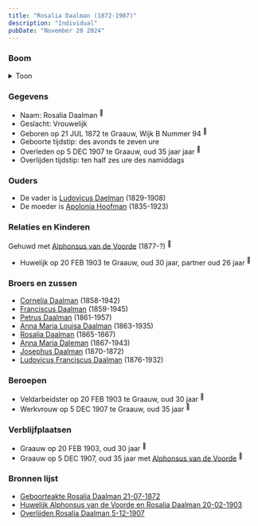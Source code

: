 ```yaml
---
title: "Rosalia Daalman (1872-1907)"
description: "Individual"
pubDate: "November 20 2024"
---
```


### Boom
<details><summary>Toon</summary>

![test](https://www.plantuml.com/plantuml/svg/ZPDHRvim58NV_IkkseTj3vK09mAYAEsImDgfIgUrwsjam4qyZ8riqoYgyjztAJH9jMhP6xe-llxkEPShwvXnJIM9BOMgcM4LP2mlLqOtgfXfgGqumvJ58wuSMOk2GovCBddtpQlQRQ7YLSQDxKhMSSErszQS77ND9RCMNWW0JBKfk7bOYxnKtDhnk692JIP0oOwGJ_3ZzIbBkXjdjqsXdqNUM9WpBYkcpe1PkF4yBuW1pXEQ3jCfDdvv4bmMEnYFCfPjbvbsJlBH10Aucps07w7wkf7M7GbjsKYvPAfOvaPRcsd4mHk-3zz_BS2FlGY-6SQQ3OBrD5zhz4G91jTQFxs3YH0cdIOqeV-0YM5nzuWmT8WDbEDAMCjF4yNT3750_m8QZpQyA8HQeOpwC4zcs7uOldAboELxS2x5QkssN4gzGROTwSsxkEWLf1_WKEXlOW6F0ah9stC_jMKInvypTfm5Ic2VusaRWjRXMmGDWxU1Jdemx6QBlV3WmJuLMQ-rihWZpqm1xk2ZRdTiJpS8_cTJRXRjdeGXVFu2zqxNDQh4x_8qsYLSVXn8u46QJ5jekWya6dmOIEjWxtyq83tqeK2kk2hmF_q3)
</details>

### Gegevens
- Naam: Rosalia Daalman <sup><a href="../s00391/" style="text-decoration:none" title="Geboorteakte Rosalia Daalman 21-07-1872">:link:</a></sup>
- Geslacht: Vrouwelijk
- Geboren op 21 JUL 1872 te Graauw, Wijk B Nummer 94 <sup><a href="../s00391/" style="text-decoration:none" title="Geboorteakte Rosalia Daalman 21-07-1872">:link:</a></sup>
- Geboorte tijdstip: des avonds te zeven ure
- Overleden op 5 DEC 1907 te Graauw, oud 35 jaar jaar <sup><a href="../s00401/" style="text-decoration:none" title="Overlijden Rosalia Daalman 5-12-1907">:link:</a></sup>
- Overlijden tijdstip: ten half zes ure des namiddags

### Ouders
- De vader is [Ludovicus Daelman](../i00029/) (1829-1908)
- De moeder is [Apolonia Hoofman](../i00028/) (1835-1923)

### Relaties en Kinderen

Gehuwd met [Alphonsus van de Voorde](../i00242/) (1877-?) <sup><a href="../s00400/" style="text-decoration:none" title="Huwelijk Alphonsus van de Voorde en Rosalia Daalman 20-02-1903">:link:</a></sup>
- Huwelijk op 20 FEB 1903 te Graauw, oud 30 jaar, partner oud 26 jaar <sup><a href="../s00400/" style="text-decoration:none" title="Huwelijk Alphonsus van de Voorde en Rosalia Daalman 20-02-1903">:link:</a></sup>

### Broers en zussen
- [Cornelia Daalman](../i00226/) (1858-1942)
- [Franciscus Daalman](../i00227/) (1859-1945)
- [Petrus Daalman](../i00228/) (1861-1957)
- [Anna Maria Louisa Daalman](../i00229/) (1863-1935)
- [Rosalia Daalman](../i00230/) (1865-1867)
- [Anna Maria Daleman](../i00231/) (1867-1943)
- [Josephus Daalman](../i00232/) (1870-1872)
- [Ludovicus Franciscus Daalman](../i00234/) (1876-1932)

### Beroepen
- Veldarbeidster op 20 FEB 1903 te Graauw, oud 30 jaar <sup><a href="../s00400/" style="text-decoration:none" title="Huwelijk Alphonsus van de Voorde en Rosalia Daalman 20-02-1903">:link:</a></sup>
- Werkvrouw op 5 DEC 1907 te Graauw, oud 35 jaar <sup><a href="../s00401/" style="text-decoration:none" title="Overlijden Rosalia Daalman 5-12-1907">:link:</a></sup>

### Verblijfplaatsen
- Graauw  op 20 FEB 1903, oud 30 jaar  <sup><a href="../s00400/" style="text-decoration:none" title="Huwelijk Alphonsus van de Voorde en Rosalia Daalman 20-02-1903">:link:</a></sup>
- Graauw  op 5 DEC 1907, oud 35 jaar met [Alphonsus van de Voorde](../i00242/) <sup><a href="../s00401/" style="text-decoration:none" title="Overlijden Rosalia Daalman 5-12-1907">:link:</a></sup>

### Bronnen lijst
- [Geboorteakte Rosalia Daalman 21-07-1872](../s00391/)
- [Huwelijk Alphonsus van de Voorde en Rosalia Daalman 20-02-1903](../s00400/)
- [Overlijden Rosalia Daalman 5-12-1907](../s00401/)